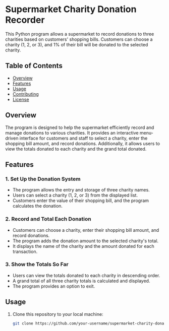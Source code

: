 # Supermarket Charity Donation Recorder

This Python program allows a supermarket to record donations to three charities based on customers' shopping bills. Customers can choose a charity (1, 2, or 3), and 1% of their bill will be donated to the selected charity.

## Table of Contents

- [Overview](#overview)
- [Features](#features)
- [Usage](#usage)
- [Contributing](#contributing)
- [License](#license)

## Overview

The program is designed to help the supermarket efficiently record and manage donations to various charities. It provides an interactive menu-driven interface for customers and staff to select a charity, enter the shopping bill amount, and record donations. Additionally, it allows users to view the totals donated to each charity and the grand total donated.

## Features

### 1. Set Up the Donation System

- The program allows the entry and storage of three charity names.
- Users can select a charity (1, 2, or 3) from the displayed list.
- Customers enter the value of their shopping bill, and the program calculates the donation.

### 2. Record and Total Each Donation

- Customers can choose a charity, enter their shopping bill amount, and record donations.
- The program adds the donation amount to the selected charity's total.
- It displays the name of the charity and the amount donated for each transaction.

### 3. Show the Totals So Far

- Users can view the totals donated to each charity in descending order.
- A grand total of all three charity totals is calculated and displayed.
- The program provides an option to exit.

## Usage

1. Clone this repository to your local machine:

   ```bash
   git clone https://github.com/your-username/supermarket-charity-donation.git

